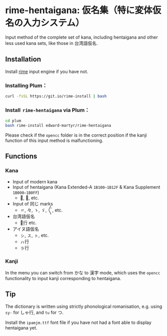 # rime-hentaigana: 仮名集（特に変体仮名の入力システム）
Input method of the complete set of kana, including hentaigana and other less used kana sets, like those in 台湾語仮名. 

## Installation

Install [rime](https://rime.im/) input engine if you have not. 

### Installing Plum：

```bash
curl -fsSL https://git.io/rime-install | bash
```

### Install  `rime-hentaigana` via Plum：

```bash
cd plum
bash rime-install edward-martyr/rime-hentaigana
```

Please check if the `opencc` folder is in the correct position if the kanji function of this input method is malfunctioning. 

## Functions

### Kana

- Input of modern kana
- Input of hentaigana (Kana Extended-A `1B100–1B12F` & Kana Supplement `1B000–1B0FF`)
  - 𛀀, 𛀄, etc. 
- Input of 同じ marks
  - 〃, 々, ゝ, ゞ, 〴〵, etc. 
- 台湾語仮名
  - パ̣行 etc. 
- アイヌ語仮名
  - ㇱ, ㇲ, ㇳ, etc. 
  - ㇵ行
  - ㇻ行

### Kanji

In the menu you can switch from かな to 漢字 mode, which uses the `opencc` functionality to input kanji corresponding to hentaigana. 

## Tip

The dictionary is written using strictly phonological romanisation, e.g. using `sy-` for しゃ行, and `tu` for つ. 

Install the `ipamjm.ttf` font file if you have not had a font able to display hentaigana yet. 

